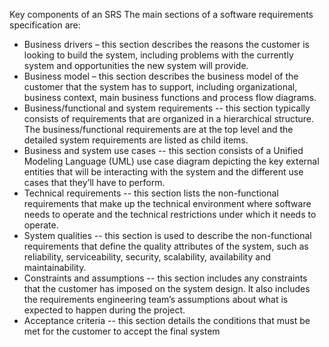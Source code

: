 Key components of an SRS
The main sections of a software requirements specification are:

- Business drivers – this section describes the reasons the customer is looking to build the system, including problems with the currently system and opportunities the new system will provide.
- Business model – this section describes the business model of the customer that the system has to support, including organizational, business context, main business functions and process flow diagrams.
- Business/functional and system requirements -- this section typically consists of requirements that are organized in a hierarchical structure. The business/functional requirements are at the top level and the detailed system requirements are listed as child items.
- Business and system use cases -- this section consists of a Unified Modeling Language (UML) use case diagram depicting the key external entities that will be interacting with the system and the different use cases that they’ll have to perform.
- Technical requirements -- this section lists the non-functional requirements that make up the technical environment where software needs to operate and the technical restrictions under which it needs to operate.  
- System qualities -- this section is used to describe the non-functional requirements that define the quality attributes of the system, such as reliability, serviceability, security, scalability, availability and maintainability.
- Constraints and assumptions -- this section includes any constraints that the customer has imposed on the system design. It also includes the requirements engineering team’s assumptions about what is expected to happen during the project.
- Acceptance criteria -- this section details the conditions that must be met for the customer to accept the final system

